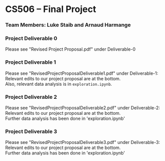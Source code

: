 # CS506 – Final Project
### Team Members: Luke Staib and Arnaud Harmange

### Project Deliverable 0
Please see "Revised Project Proposal.pdf" under Deliverable-0

### Project Deliverable 1
Please see "RevisedProjectProposalDeliverable1.pdf" under Deliverable-1:</br>
Relevant edits to our project proposal are at the bottom.</br>
Also, relevant data analysis is in `exploration.ipynb`.

### Project Deliverable 2
Please see "RevisedProjectProposalDeliverable2.pdf" under Deliverable-2:</br>
Relevant edits to our project proposal are at the bottom.</br>
Further data analysis has been done in 'exploration.ipynb'

### Project Deliverable 3
Please see "RevisedProjectProposalDeliverable3.pdf" under Deliverable-3:</br>
Relevant edits to our project proposal are at the bottom.</br>
Further data analysis has been done in 'exploration.ipynb'</br></br>
